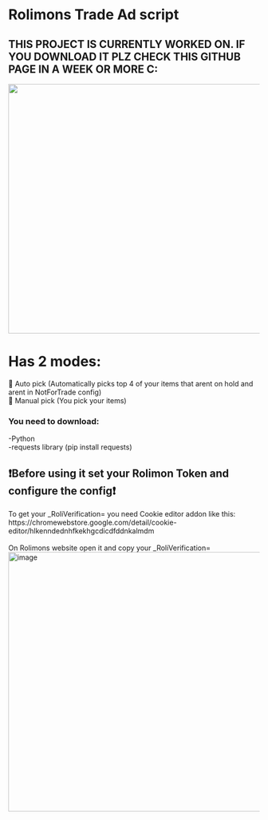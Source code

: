 <h1>Rolimons Trade Ad script</h1>
<h2>THIS PROJECT IS CURRENTLY WORKED ON. IF YOU DOWNLOAD IT PLZ CHECK THIS GITHUB PAGE IN A WEEK OR MORE C:</h2>
<img width="700" height="500" src="https://github.com/user-attachments/assets/eb214f55-5bf7-417b-b98d-1235f9d5c50d"/><br>
<h1>Has 2 modes:</h1>
🦾 Auto pick (Automatically picks top 4 of your items that arent on hold and arent in NotForTrade config)<br>
💪 Manual pick (You pick your items)<br>
<h3>You need to download:<br></h3>
-Python<br>
-requests library (pip install requests)<br>
<h2>❗Before using it set your Rolimon Token and configure the config❗</h2>
To get your _RoliVerification= you need Cookie editor addon like this: <br>
https://chromewebstore.google.com/detail/cookie-editor/hlkenndednhfkekhgcdicdfddnkalmdm <br>
<br>On Rolimons website open it and copy your _RoliVerification=
<img width="630" height="520" alt="image" src="https://github.com/user-attachments/assets/6465d6bf-9419-4f29-9a1c-83dccfca714f" /><br>

